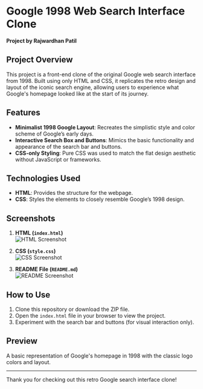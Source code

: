 # Google 1998 Web Search Interface Clone

**Project by Rajwardhan Patil**

## Project Overview

This project is a front-end clone of the original Google web search interface from 1998. Built using only HTML and CSS, it replicates the retro design and layout of the iconic search engine, allowing users to experience what Google's homepage looked like at the start of its journey.

## Features

- **Minimalist 1998 Google Layout**: Recreates the simplistic style and color scheme of Google’s early days.
- **Interactive Search Box and Buttons**: Mimics the basic functionality and appearance of the search bar and buttons.
- **CSS-only Styling**: Pure CSS was used to match the flat design aesthetic without JavaScript or frameworks.

## Technologies Used

- **HTML**: Provides the structure for the webpage.
- **CSS**: Styles the elements to closely resemble Google’s 1998 design.

## Screenshots

1. **HTML (`index.html`)**  
   ![HTML Screenshot](Desktop/html_ss.png)

2. **CSS (`style.css`)**  
   ![CSS Screenshot](Desktop/css_ss.png)

3. **README File (`README.md`)**  
   ![README Screenshot](Desktop/readme_ss.png)

## How to Use

1. Clone this repository or download the ZIP file.
2. Open the `index.html` file in your browser to view the project.
3. Experiment with the search bar and buttons (for visual interaction only).

## Preview

A basic representation of Google's homepage in 1998 with the classic logo colors and layout.

---

Thank you for checking out this retro Google search interface clone!
